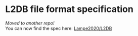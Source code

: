 # L2DB file format specification
*Moved to another repo!*   
You can now find the spec here: [Lampe2020/L2DB](https:github.com/Lampe2020/L2DB/blob/main/SPEC.md)   